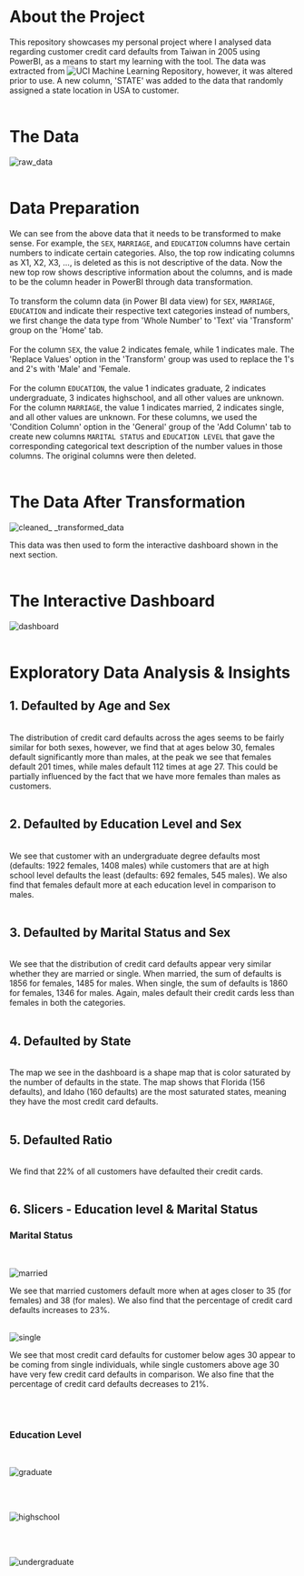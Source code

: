# About the Project
This repository showcases my personal project where I analysed data regarding customer credit card defaults from Taiwan in 2005 using PowerBI, as a means to start my learning with the tool. The data was extracted from ![UCI Machine Learning Repository](https://archive.ics.uci.edu/dataset/350/default+of+credit+card+clients), however, it was altered prior to use. A new column, 'STATE' was added to the data that randomly assigned a state location in USA to customer. <br> <br>
 
# The Data
![raw_data](https://github.com/CalvinJohn99/Credit_Card_Defaults/assets/40469219/6a17b85c-f135-4411-9493-990499c1cea3) <br> <br>

# Data Preparation
We can see from the above data that it needs to be transformed to make sense. For example, the `SEX`, `MARRIAGE`, and `EDUCATION` columns have certain numbers to indicate certain categories. Also, the top row indicating columns as X1, X2, X3, ..., is deleted as this is not descriptive of the data. Now the new top row shows descriptive information about the columns, and is made to be the column header in PowerBI through data transformation. <br> <br>
To transform the column data (in Power BI data view) for `SEX`, `MARRIAGE`, `EDUCATION` and indicate their respective text categories instead of numbers, we first change the data type from 'Whole Number' to 'Text' via 'Transform' group on the 'Home' tab. <br> <br>
For the column `SEX`, the value 2 indicates female, while 1 indicates male. The 'Replace Values' option in the 'Transform' group was used to replace the 1's and 2's with 'Male' and 'Female. <br><br>
For the column `EDUCATION`, the value 1 indicates graduate, 2 indicates undergraduate, 3 indicates highschool, and all other values are unknown.
For the column `MARRIAGE`, the value 1 indicates married, 2 indicates single, and all other values are unknown.
For these columns, we used the 'Condition Column' option in the 'General' group of the 'Add Column' tab to create new columns `MARITAL STATUS` and `EDUCATION LEVEL` that gave the corresponding categorical text description of the number values in those columns. The original columns were then deleted. <br> <br>

# The Data After Transformation
![cleaned_ _transformed_data](https://github.com/CalvinJohn99/Credit_Card_Defaults/assets/40469219/61c86478-8a20-4cbd-8b3f-09a944f8e866)

This data was then used to form the interactive dashboard shown in the next section. <br> <br>

# The Interactive Dashboard
![dashboard](https://github.com/CalvinJohn99/Credit_Card_Defaults/assets/40469219/c57ea836-7b2b-4bcc-ac4a-89ac8be52570) <br> <br>


# Exploratory Data Analysis & Insights
## 1. Defaulted by Age and Sex 
<br>
The distribution of credit card defaults across the ages seems to be fairly similar for both sexes, however, we find that at ages below 30, females default significantly more than males, at the peak we see that females default 201 times, while males default 112 times at age 27. This could be partially influenced by the fact that we have more females than males as customers. <br> <br>

## 2. Defaulted by Education Level and Sex 
<br>
We see that customer with an undergraduate degree defaults most (defaults: 1922 females, 1408 males) while customers that are at high school level defaults the least (defaults: 692 females, 545 males). We also find that females default more at each education level in comparison to males. <br> <br>

## 3. Defaulted by Marital Status and Sex 
<br>
We see that the distribution of credit card defaults appear very similar whether they are married or single. When married, the sum of defaults is 1856 for females, 1485 for males. When single, the sum of defaults is 1860 for females, 1346 for males. Again, males default their credit cards less than females in both the categories.
 <br> <br>
 
## 4. Defaulted by State
<br>
The map we see in the dashboard is a shape map that is color saturated by the number of defaults in the state. The map shows that Florida (156 defaults), and Idaho (160 defaults) are the most saturated states, meaning they have the most credit card defaults. <br> <br>



## 5. Defaulted Ratio
<br>
We find that 22% of all customers have defaulted their credit cards. <br><br>

## 6. Slicers - Education level & Marital Status
### Marital Status
<br>

![married](https://github.com/CalvinJohn99/Credit_Card_Defaults/assets/40469219/1f0e8172-7a67-4289-9c8a-7486a1d173cc)

We see that married customers default more when at ages closer to 35 (for females) and 38 (for males). We also find that the percentage of credit card defaults increases to 23%. <br><br>

![single](https://github.com/CalvinJohn99/Credit_Card_Defaults/assets/40469219/1b0accbe-2bb6-47da-8e44-cc305e9399f1)

We see that most credit card defaults for customer below ages 30 appear to be coming from single individuals, while single customers above age 30 have very few credit card defaults in comparison. We also fine that the percentage of credit card defaults decreases to 21%.

<br><br>

### Education Level
<br>

![graduate](https://github.com/CalvinJohn99/Credit_Card_Defaults/assets/40469219/658a95c1-36f1-4056-9579-ba574509933c)

<br><br>

![highschool](https://github.com/CalvinJohn99/Credit_Card_Defaults/assets/40469219/f48eb6f4-dc0f-4ef8-9e0f-4a29640e09a0)

<br><br>

![undergraduate](https://github.com/CalvinJohn99/Credit_Card_Defaults/assets/40469219/f3035455-f73d-4a74-81ca-4eb0669bd982)




